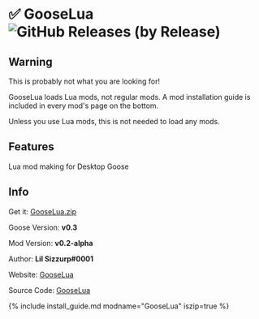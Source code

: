 # ✅ GooseLua ![GitHub Releases (by Release)](https://img.shields.io/github/downloads/lilsizzurp/gooselua/v0.2-alpha/total?logo=github)

## Warning
This is probably not what you are looking for!

GooseLua loads Lua mods, not regular mods. A mod installation guide is included in every mod's page
on the bottom.

Unless you use Lua mods, this is not needed to load any mods.

## Features

Lua mod making for Desktop Goose

## Info

Get it: [GooseLua.zip](https://github.com/GooseLua/GooseLua/releases/download/v0.2-alpha/GooseLua.zip)

Goose Version: **v0.3**

Mod Version: **v0.2-alpha**

Author: **Lil Sizzurp#0001**

Website: [GooseLua](https://gooselua.my.to/)

Source Code: [GooseLua](https://github.com/GooseLua/GooseLua/)

{% include install_guide.md modname="GooseLua" iszip=true %}
